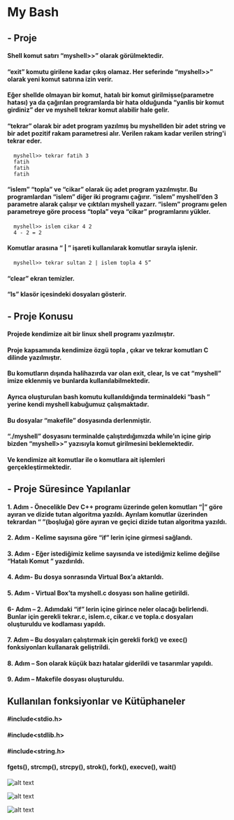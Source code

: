 # **My Bash**
## **- Proje**
#### Shell komut satırı “myshell>>” olarak görülmektedir.
#### “exit” komutu girilene kadar çıkış olamaz. Her seferinde “myshell>>” olarak yeni komut satırına izin verir.
#### Eğer shellde olmayan bir komut, hatalı bir komut girilmişse(parametre hatası) ya da çağırılan programlarda bir hata olduğunda “yanlis bir komut girdiniz” der ve myshell tekrar komut alabilir hale gelir.

#### “tekrar” olarak bir adet program yazılmış bu myshellden bir adet string ve bir adet pozitif rakam parametresi alır. Verilen rakam kadar verilen string'i tekrar eder.  
      myshell>> tekrar fatih 3
      fatih
      fatih 
      fatih
#### “islem” “topla” ve “cikar” olarak üç adet program yazılmıştır. Bu programlardan “islem” diğer iki programı çağırır. “islem” myshell’den 3 parametre alarak çalışır ve çıktıları myshell yazarr. “islem” programı gelen parametreye göre process “topla” veya “cikar” programlarını yükler.
      myshell>> islem cikar 4 2
      4 - 2 = 2
#### Komutlar arasına “ | ” işareti kullanılarak komutlar sırayla işlenir.
      myshell>> tekrar sultan 2 | islem topla 4 5”
#### “clear” ekran temizler. 
#### “ls” klasör içesindeki dosyaları gösterir.



## **- Proje Konusu**
####  Projede kendimize ait bir linux shell programı yazılmıştır.
####  Proje kapsamında kendimize özgü topla , çıkar ve tekrar komutları C dilinde yazılmıştır. 
####  Bu komutların dışında halihazırda var olan exit, clear, ls ve cat “myshell” imize eklenmiş ve bunlarda kullanılabilmektedir. 
####  Ayrıca oluşturulan bash komutu kullanıldığında terminaldeki “bash ” yerine kendi myshell kabuğumuz çalışmaktadır.
####  Bu dosyalar “makefile” dosyasında derlenmiştir. 
####  “./myshell” dosyasını terminalde çalıştırdığımızda while’ın içine girip bizden “myshell>>” yazısıyla komut girilmesini beklemektedir. 
#### Ve kendimize ait komutlar ile o komutlara ait işlemleri gerçekleştirmektedir.

## **- Proje Süresince Yapılanlar**
#### 1. Adım - Önecelikle Dev C++ programı üzerinde gelen komutları “|” göre ayıran ve dizide tutan algoritma yazıldı. Ayrılam komutlar üzerinden tekrardan “ ”(boşluğa) göre ayıran ve geçici dizide tutan algoritma yazıldı.
#### 2. Adım - Kelime sayısına göre “if” lerin içine girmesi sağlandı.
#### 3. Adım - Eğer istediğimiz kelime sayısında ve istediğmiz kelime değilse “Hatalı Komut ” yazdırıldı.
#### 4. Adım- Bu dosya sonrasında Virtual Box’a aktarıldı.
#### 5. Adım - Virtual Box’ta myshell.c dosyası son haline getirildi.
#### 6- Adım – 2. Adımdaki “if” lerin içine girince neler olacağı belirlendi. Bunlar için gerekli tekrar.c, islem.c, cikar.c ve topla.c dosyaları oluşturuldu ve kodlaması yapıldı.
#### 7. Adım – Bu dosyaları çalıştırmak için gerekli fork() ve exec() fonksiyonları kullanarak geliştrildi.
#### 8. Adım – Son olarak küçük bazı hatalar giderildi ve tasarımlar yapıldı.
#### 9. Adım – Makefile dosyası oluşturuldu.

## Kullanılan fonksiyonlar ve Kütüphaneler
#### #include<stdio.h>
#### #include<stdlib.h>
#### #include<string.h>
#### fgets(), strcmp(), strcpy(), strok(), fork(), execve(), wait()


![alt text](https://github.com/uveyssarac/OperatingSystem-MyBash/blob/main/Proje/ss1.PNG)

![alt text](https://github.com/uveyssarac/OperatingSystem-MyBash/blob/main/Proje/ss2.PNG)

![alt text](https://github.com/uveyssarac/OperatingSystem-MyBash/blob/main/Proje/ss3.PNG)
